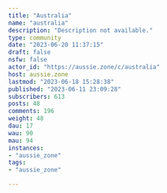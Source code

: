 ```yaml
---
title: "Australia" 
name: "australia"
description: "Description not available."
type: community
date: "2023-06-20 11:37:15"
draft: false
nsfw: false
actor_id: "https://aussie.zone/c/australia"
host: aussie.zone
lastmod: "2023-06-18 15:28:38"
published: "2023-06-11 23:09:28"
subscribers: 613
posts: 48
comments: 196
weight: 48
dau: 17
wau: 90
mau: 94
instances:
- "aussie_zone"
tags: 
- "aussie_zone"

---
```

